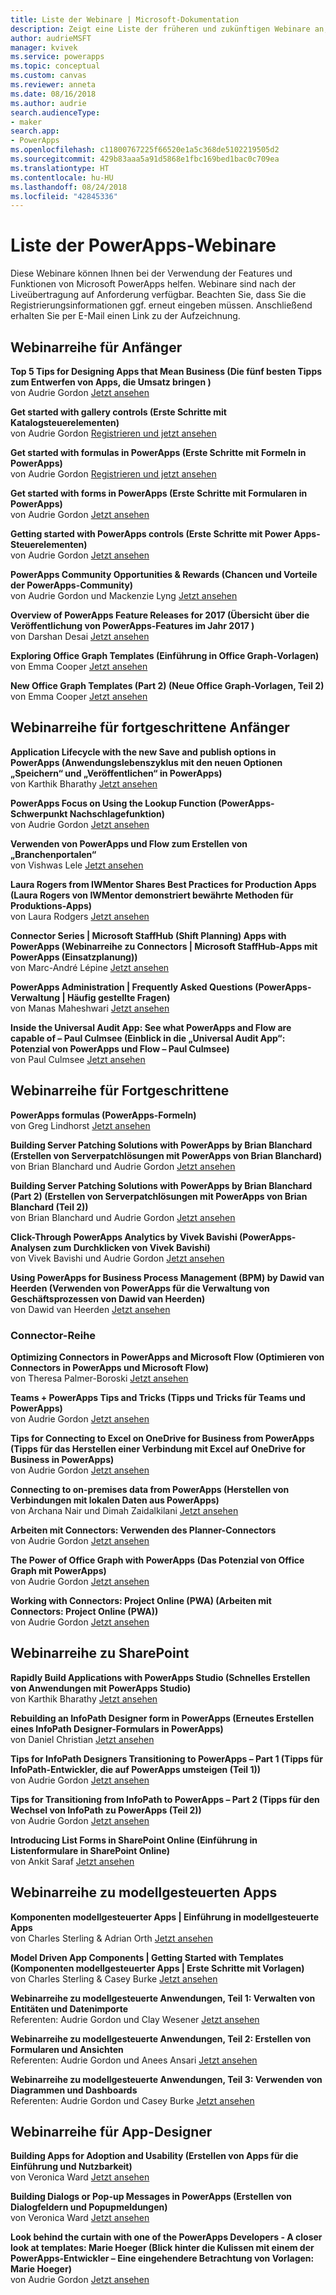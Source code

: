 ```yaml
---
title: Liste der Webinare | Microsoft-Dokumentation
description: Zeigt eine Liste der früheren und zukünftigen Webinare an, einschließlich Uhrzeit/Datum und behandelten Themen.
author: audrieMSFT
manager: kvivek
ms.service: powerapps
ms.topic: conceptual
ms.custom: canvas
ms.reviewer: anneta
ms.date: 08/16/2018
ms.author: audrie
search.audienceType:
- maker
search.app:
- PowerApps
ms.openlocfilehash: c11800767225f66520e1a5c368de5102219505d2
ms.sourcegitcommit: 429b83aaa5a91d5868e1fbc169bed1bac0c709ea
ms.translationtype: HT
ms.contentlocale: hu-HU
ms.lasthandoff: 08/24/2018
ms.locfileid: "42845336"
---
```

# <a name="powerapps-webinar-listing"></a>Liste der PowerApps-Webinare #
Diese Webinare können Ihnen bei der Verwendung der Features und Funktionen von Microsoft PowerApps helfen. Webinare sind nach der Liveübertragung auf Anforderung verfügbar. Beachten Sie, dass Sie die Registrierungsinformationen ggf. erneut eingeben müssen. Anschließend erhalten Sie per E-Mail einen Link zu der Aufzeichnung. 

## <a name="beginner-webinar-series"></a>Webinarreihe für Anfänger ##
**Top 5 Tips for Designing Apps that Mean Business (Die fünf besten Tipps zum Entwerfen von Apps, die Umsatz bringen )**
<br>von Audrie Gordon [Jetzt ansehen](https://powerusers.microsoft.com/t5/Live-Events-and-Webinars/Top-5-tips-for-designing-and-building-PowerApps-that-mean/m-p/116843)

**Get started with gallery controls (Erste Schritte mit Katalogsteuerelementen)**
<br>von Audrie Gordon [Registrieren und jetzt ansehen](https://info.microsoft.com/US-EAD-WBNR-FY17-02Feb-28-GettingStartedwithPowerAppsGalleries300759_01Registration-ForminBody.html)

**Get started with formulas in PowerApps (Erste Schritte mit Formeln in PowerApps)**
<br>von Audrie Gordon [Registrieren und jetzt ansehen](https://info.microsoft.com/US-EAD-WBNR-FY17-03Mar-14-GettingStartedwithPowerAppsFormulas300770_01Registration-ForminBody.html)

**Get started with forms in PowerApps (Erste Schritte mit Formularen in PowerApps)**
<br>von Audrie Gordon [Jetzt ansehen](https://powerusers.microsoft.com/t5/Live-Events-and-Webinars/Getting-Started-with-PowerApp-Forms/m-p/116842)

**Getting started with PowerApps controls (Erste Schritte mit Power Apps-Steuerelementen)**
<br>von Audrie Gordon [Jetzt ansehen](https://powerusers.microsoft.com/t5/Live-Events-and-Webinars/Introduction-to-PowerApps-Controls/m-p/116844)

**PowerApps Community Opportunities & Rewards (Chancen und Vorteile der PowerApps-Community)**
<br> von Audrie Gordon und Mackenzie Lyng [Jetzt ansehen](https://powerusers.microsoft.com/t5/Live-Events-and-Webinars/PowerApps-Community-Opportunities-and-Rewards/m-p/116856)

**Overview of PowerApps Feature Releases for 2017 (Übersicht über die Veröffentlichung von PowerApps-Features im Jahr 2017 )**
<br>von Darshan Desai [Jetzt ansehen](https://powerusers.microsoft.com/t5/Live-Events-and-Webinars/Overview-of-PowerApps-Feature-Releases-for-2017/m-p/116858)

**Exploring Office Graph Templates (Einführung in Office Graph-Vorlagen)**
<br>von Emma Cooper [Jetzt ansehen](https://powerusers.microsoft.com/t5/Live-Events-and-Webinars/Getting-Started-New-Office-Graph-Templates-Part-1-by-Emma-Cooper/m-p/81860)

**New Office Graph Templates (Part 2) (Neue Office Graph-Vorlagen, Teil 2)**
<br>von Emma Cooper [Jetzt ansehen](https://powerusers.microsoft.com/t5/Live-Events-and-Webinars/Getting-Started-New-Office-Graph-Templates-Part-2-by-Emma-Cooper/m-p/116840)

## <a name="intermediate-webinar-series"></a>Webinarreihe für fortgeschrittene Anfänger ##
**Application Lifecycle with the new Save and publish options in PowerApps (Anwendungslebenszyklus mit den neuen Optionen „Speichern“ und „Veröffentlichen“ in PowerApps)**
<br>von Karthik Bharathy [Jetzt ansehen](https://powerusers.microsoft.com/t5/Live-Events-and-Webinars/Application-LIfecycle-with-the-new-Save-and-publish-options-in/m-p/116860)

**PowerApps Focus on Using the Lookup Function (PowerApps-Schwerpunkt Nachschlagefunktion)**
<br>von Audrie Gordon [Jetzt ansehen](https://powerusers.microsoft.com/t5/Live-Events-and-Webinars/PowerApps-Focus-on-Using-the-Lookup-Function/m-p/116866)

**Verwenden von PowerApps und Flow zum Erstellen von „Branchenportalen“**
<br>von Vishwas Lele [Jetzt ansehen](https://powerusers.microsoft.com/t5/Live-Events-and-Webinars/Using-PowerApps-and-Flow-to-create-Line-of-Business-portals-by/m-p/116869)

**Laura Rogers from IWMentor Shares Best Practices for Production Apps (Laura Rogers von IWMentor demonstriert bewährte Methoden für Produktions-Apps)**
<br>von Laura Rodgers [Jetzt ansehen](https://powerusers.microsoft.com/t5/Live-Events-and-Webinars/Laura-Rogers-from-IWMentor-Shares-Best-Practices-for-Production/m-p/116871)

**Connector Series | Microsoft StaffHub (Shift Planning) Apps with PowerApps (Webinarreihe zu Connectors | Microsoft StaffHub-Apps mit PowerApps (Einsatzplanung))**
<br>von Marc-André Lépine [Jetzt ansehen](https://powerusers.microsoft.com/t5/Live-Events-and-Webinars/Connector-Series-Shift-Scheduling-Apps-with-PowerApps-StaffHub/m-p/122036)

**PowerApps Administration | Frequently Asked Questions (PowerApps-Verwaltung | Häufig gestellte Fragen)**
<br>von Manas Maheshwari [Jetzt ansehen](https://powerusers.microsoft.com/t5/Live-Events-and-Webinars/PowerApps-Administration-FAQ/m-p/127369#M44)

**Inside the Universal Audit App: See what PowerApps and Flow are capable of – Paul Culmsee (Einblick in die „Universal Audit App“: Potenzial von PowerApps und Flow – Paul Culmsee)**
<br>von Paul Culmsee [Jetzt ansehen](https://powerusers.microsoft.com/t5/Live-Events-and-Webinars/Inside-the-Universal-Audit-App-See-what-PowerApps-and-Flow-are/m-p/127370#M45)

## <a name="advanced-webinar-series"></a>Webinarreihe für Fortgeschrittene ##
**PowerApps formulas (PowerApps-Formeln)**
<br>von Greg Lindhorst [Jetzt ansehen](https://powerusers.microsoft.com/t5/Live-Events-and-Webinars/Deep-dive-on-formulas-by-Greg-Lindhorst/m-p/116899)

**Building Server Patching Solutions with PowerApps by Brian Blanchard (Erstellen von Serverpatchlösungen mit PowerApps von Brian Blanchard)**
<br>von Brian Blanchard und Audrie Gordon [Jetzt ansehen](https://powerusers.microsoft.com/t5/Live-Events-and-Webinars/Building-Server-Patching-Solutions-with-PowerApps-by-Brian/m-p/116901)

**Building Server Patching Solutions with PowerApps by Brian Blanchard (Part 2) (Erstellen von Serverpatchlösungen mit PowerApps von Brian Blanchard (Teil 2))**
<br>von Brian Blanchard und Audrie Gordon [Jetzt ansehen](https://powerusers.microsoft.com/t5/Live-Events-and-Webinars/Building-Server-Patching-Solutions-with-PowerApps-by-Brian/m-p/116902)

**Click-Through PowerApps Analytics by Vivek Bavishi (PowerApps-Analysen zum Durchklicken von Vivek Bavishi)**
<br>von Vivek Bavishi und Audrie Gordon [Jetzt ansehen](https://powerusers.microsoft.com/t5/Live-Events-and-Webinars/Click-Through-PowerApps-Analytics-by-Vivek-Bavishi/m-p/116906)

 **Using PowerApps for Business Process Management (BPM) by Dawid van Heerden (Verwenden von PowerApps für die Verwaltung von Geschäftsprozessen von Dawid van Heerden)**
<br>von Dawid van Heerden [Jetzt ansehen](https://powerusers.microsoft.com/t5/Live-Events-and-Webinars/Using-PowerApps-and-Flow-for-Business-Process-Management/m-p/116907)

### <a name="connector-series"></a>Connector-Reihe ###
**Optimizing Connectors in PowerApps and Microsoft Flow (Optimieren von Connectors in PowerApps und Microsoft Flow)**
<br>von Theresa Palmer-Boroski [Jetzt ansehen](https://powerusers.microsoft.com/t5/Live-Events-and-Webinars/Optimizing-Connectors-in-PowerApps-and-Microsoft-Flow-by-Theresa/m-p/116874)

**Teams + PowerApps Tips and Tricks (Tipps und Tricks für Teams und PowerApps)**
<br>von Audrie Gordon [Jetzt ansehen](https://powerusers.microsoft.com/t5/Live-Events-and-Webinars/Teams-PowerApps-Tips-and-Tricks/m-p/116846)

**Tips for Connecting to Excel on OneDrive for Business from PowerApps (Tipps für das Herstellen einer Verbindung mit Excel auf OneDrive for Business in PowerApps)**
<br>von Audrie Gordon [Jetzt ansehen](https://powerusers.microsoft.com/t5/Live-Events-and-Webinars/Pro-tips-for-connecting-to-Excel-from-PowerApps-by-Audrie-Gordon/m-p/116881)

**Connecting to on-premises data from PowerApps (Herstellen von Verbindungen mit lokalen Daten aus PowerApps)**
<br>von Archana Nair und Dimah Zaidalkilani [Jetzt ansehen](https://powerusers.microsoft.com/t5/Live-Events-and-Webinars/Connecting-to-On-Premises-Data-from-PowerApps/m-p/116885)

**Arbeiten mit Connectors: Verwenden des Planner-Connectors**
<br> von Audrie Gordon [Jetzt ansehen](https://powerusers.microsoft.com/t5/Live-Events-and-Webinars/Using-the-Planner-Connector/m-p/116886)

**The Power of Office Graph with PowerApps (Das Potenzial von Office Graph mit PowerApps)**
<br>von Audrie Gordon [Jetzt ansehen](https://powerusers.microsoft.com/t5/Live-Events-and-Webinars/The-Power-of-Office-Graph-with-PowerApps/m-p/116888)

**Working with Connectors: Project Online (PWA) (Arbeiten mit Connectors: Project Online (PWA))**
<br>von Audrie Gordon [Jetzt ansehen](https://powerusers.microsoft.com/t5/Live-Events-and-Webinars/Connecting-to-Project-Online-PWA/m-p/116889)

## <a name="sharepoint-series"></a>Webinarreihe zu SharePoint ##
**Rapidly Build Applications with PowerApps Studio (Schnelles Erstellen von Anwendungen mit PowerApps Studio)**
<br>von Karthik Bharathy [Jetzt ansehen](https://powerusers.microsoft.com/t5/Live-Events-and-Webinars/Rapidly-build-applications-with-PowerApps-Studio/m-p/116849)

**Rebuilding an InfoPath Designer form in PowerApps (Erneutes Erstellen eines InfoPath Designer-Formulars in PowerApps)**
<br>von Daniel Christian [Jetzt ansehen](https://powerusers.microsoft.com/t5/Live-Events-and-Webinars/Rebuilding-an-InfoPath-Designer-Form/m-p/116909)

**Tips for InfoPath Designers Transitioning to PowerApps – Part 1 (Tipps für InfoPath-Entwickler, die auf PowerApps umsteigen (Teil 1))**
<br>von Audrie Gordon [Jetzt ansehen](https://powerusers.microsoft.com/t5/Live-Events-and-Webinars/Tips-for-InfoPath-Designers-Transitioning-to-PowerApps-Part-1/m-p/116910)

**Tips for Transitioning from InfoPath to PowerApps – Part 2 (Tipps für den Wechsel von InfoPath zu PowerApps (Teil 2))**
<br>von Audrie Gordon [Jetzt ansehen](https://powerusers.microsoft.com/t5/Live-Events-and-Webinars/Tips-for-InfoPath-Designers-Transitioning-to-PowerApps-Part-2/m-p/116912)

**Introducing List Forms in SharePoint Online (Einführung in Listenformulare in SharePoint Online)**
<br>von Ankit Saraf [Jetzt ansehen](https://powerusers.microsoft.com/t5/Live-Events-and-Webinars/Introducing-List-Forms-in-SharePoint-Online/m-p/116916)

## <a name="model-driven-series"></a>Webinarreihe zu modellgesteuerten Apps ##
**Komponenten modellgesteuerter Apps | Einführung in modellgesteuerte Apps**
<br>von Charles Sterling & Adrian Orth [Jetzt ansehen](https://powerusers.microsoft.com/t5/Live-Events-and-Webinars/Model-Driven-App-Series-Introduction-to-Model-Driven-Apps/m-p/116820)

**Model Driven App Components | Getting Started with Templates (Komponenten modellgesteuerter Apps | Erste Schritte mit Vorlagen)**
<br>von Charles Sterling & Casey Burke [Jetzt ansehen](https://powerusers.microsoft.com/t5/Live-Events-and-Webinars/Understanding-Model-Driven-App-Templates/m-p/116833)

**Webinarreihe zu modellgesteuerte Anwendungen, Teil 1: Verwalten von Entitäten und Datenimporte**
<br>Referenten: Audrie Gordon und Clay Wesener [Jetzt ansehen](https://powerusers.microsoft.com/t5/Live-Events-and-Webinars/Model-Driven-App-Components-Part-1-Managing-Entities-and-Data/m-p/116837)

**Webinarreihe zu modellgesteuerte Anwendungen, Teil 2: Erstellen von Formularen und Ansichten**
<br>Referenten: Audrie Gordon und Anees Ansari [Jetzt ansehen](https://powerusers.microsoft.com/t5/Live-Events-and-Webinars/Model-Driven-App-Components-Part-2-Creating-Forms-and-Views-with/m-p/116838)

**Webinarreihe zu modellgesteuerte Anwendungen, Teil 3: Verwenden von Diagrammen und Dashboards**
<br>Referenten: Audrie Gordon und Casey Burke [Jetzt ansehen](https://powerusers.microsoft.com/t5/Live-Events-and-Webinars/Model-Driven-App-Components-Part-3-Exploring-Charts-and/m-p/119732)

## <a name="app-designer-series"></a>Webinarreihe für App-Designer ##
**Building Apps for Adoption and Usability (Erstellen von Apps für die Einführung und Nutzbarkeit)**
<br>von Veronica Ward [Jetzt ansehen](https://powerusers.microsoft.com/t5/Live-Events-and-Webinars/Building-Apps-for-Adoption-and-Usability-with-Veronica-Ward/m-p/117625#M38)

**Building Dialogs or Pop-up Messages in PowerApps (Erstellen von Dialogfeldern und Popupmeldungen)**
<br>von Veronica Ward [Jetzt ansehen](https://powerusers.microsoft.com/t5/Live-Events-and-Webinars/Building-Dialogs-in-PowerApps-by-Veronica-Ward/m-p/117627#M39)

**Look behind the curtain with one of the PowerApps Developers - A closer look at templates: Marie Hoeger (Blick hinter die Kulissen mit einem der PowerApps-Entwickler – Eine eingehendere Betrachtung von Vorlagen: Marie Hoeger)**
<br>von Audrie Gordon [Jetzt ansehen](https://powerusers.microsoft.com/t5/Live-Events-and-Webinars/Developer-Intro-and-Discussing-Templates/m-p/116848)
